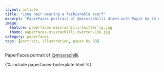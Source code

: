 ```yaml
---
layout: article
title: "Long hair wearing a fashionable scarf"
excerpt: "PaperFaces portrait of @missrachilli drawn with Paper by 53 on an iPad."
image: 
  feature: paperfaces-missrachilli-twitter-lg.jpg
  thumb: paperfaces-missrachilli-twitter-150.jpg
category: paperfaces
tags: [portrait, illustration, paper by 53]
---
```


PaperFaces portrait of [@missrachilli](http://twitter.com/missrachilli).

{% include paperfaces-boilerplate.html %}